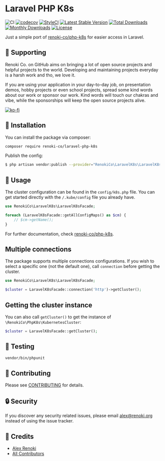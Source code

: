 Laravel PHP K8s
===============

![CI](https://github.com/renoki-co/laravel-php-k8s/workflows/CI/badge.svg?branch=master)
[![codecov](https://codecov.io/gh/renoki-co/laravel-php-k8s/branch/master/graph/badge.svg)](https://codecov.io/gh/renoki-co/laravel-php-k8s/branch/master)
[![StyleCI](https://github.styleci.io/repos/307696878/shield?branch=master)](https://github.styleci.io/repos/307696878)
[![Latest Stable Version](https://poser.pugx.org/renoki-co/laravel-php-k8s/v/stable)](https://packagist.org/packages/renoki-co/laravel-php-k8s)
[![Total Downloads](https://poser.pugx.org/renoki-co/laravel-php-k8s/downloads)](https://packagist.org/packages/renoki-co/laravel-php-k8s)
[![Monthly Downloads](https://poser.pugx.org/renoki-co/laravel-php-k8s/d/monthly)](https://packagist.org/packages/renoki-co/laravel-php-k8s)
[![License](https://poser.pugx.org/renoki-co/laravel-php-k8s/license)](https://packagist.org/packages/renoki-co/laravel-php-k8s)

Just a simple port of [renoki-co/php-k8s](https://github.com/renoki-co/php-k8s) for easier access in Laravel.

## 🤝 Supporting

Renoki Co. on GitHub aims on bringing a lot of open source projects and helpful projects to the world. Developing and maintaining projects everyday is a harsh work and tho, we love it.

If you are using your application in your day-to-day job, on presentation demos, hobby projects or even school projects, spread some kind words about our work or sponsor our work. Kind words will touch our chakras and vibe, while the sponsorships will keep the open source projects alive.

[![ko-fi](https://www.ko-fi.com/img/githubbutton_sm.svg)](https://ko-fi.com/R6R42U8CL)

## 🚀 Installation

You can install the package via composer:

```bash
composer require renoki-co/laravel-php-k8s
```

Publish the config:

```bash
$ php artisan vendor:publish --provider="RenokiCo\LaravelK8s\LaravelK8sServiceProvider" --tag="config"
```

## 🙌 Usage

The cluster configuration can be found in the `config/k8s.php` file. You can get started directly with the `/.kube/config` file you already have.

```php
use RenokiCo\LaravelK8s\LaravelK8sFacade;

foreach (LaravelK8sFacade::getAllConfigMaps() as $cm) {
    // $cm->getName();
}
```

For further documentation, check [renoki-co/php-k8s](https://github.com/renoki-co/php-k8s).

## Multiple connections

The package supports multiple connections configurations. If you wish to select a specific one (not the default one), call `connection` before getting the cluster.

```php
use RenokiCo\LaravelK8s\LaravelK8sFacade;

$cluster = LaravelK8sFacade::connection('http')->getCluster();
```

## Getting the cluster instance

You can also call `getCluster()` to get the instance of `\RenokiCo\PhpK8s\KubernetesCluster`:

```php
$cluster = LaravelK8sFacade::getCluster();
```

## 🐛 Testing

``` bash
vendor/bin/phpunit
```

## 🤝 Contributing

Please see [CONTRIBUTING](CONTRIBUTING.md) for details.

## 🔒  Security

If you discover any security related issues, please email alex@renoki.org instead of using the issue tracker.

## 🎉 Credits

- [Alex Renoki](https://github.com/rennokki)
- [All Contributors](../../contributors)
